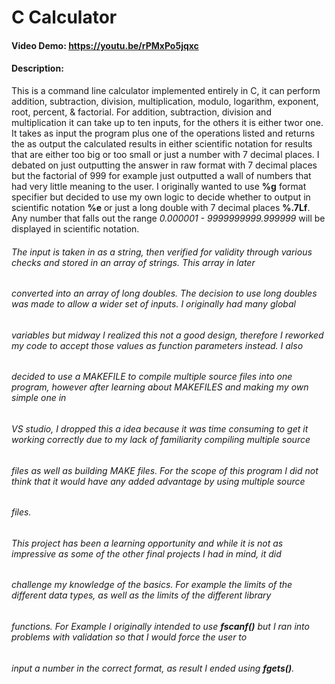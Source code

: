 #  C Calculator
#### Video Demo:  <https://youtu.be/rPMxPo5jqxc>
#### Description:
This is a command line calculator implemented entirely in C, it can perform  addition, subtraction, division, multiplication, modulo, logarithm,
exponent, root, percent, & factorial. For addition, subtraction, division and multiplication it can take up to ten inputs, for the others it is either twor one. It takes as input the program plus one of the operations listed and returns the as output the calculated results in either scientific notation for
results that are either too big or too small  or just a number with 7 decimal places. I debated on just outputting the answer in raw format with 7 decimal
places but the factorial of 999 for example just outputted a wall of numbers that had very little meaning to the user. I originally wanted to use **%g**
format specifier but decided to use my own logic to decide whether to output in scientific notation **%e** or just a long double with 7 decimal
places **%.7Lf**. Any number that falls out the range *0.000001 - 9999999999.999999* will be displayed in scientific notation.

###### The input is taken in as a string, then verified for validity through various checks and stored in an array of strings. This array in later
###### converted into an array of long doubles. The decision to use long doubles was made to allow a wider set of inputs. I originally had many global
###### variables but midway I realized this not a good design, therefore I reworked my code to accept those values as function parameters instead. I also
###### decided to use a MAKEFILE to compile multiple source files into one program, however after learning about MAKEFILES and making my own simple one in
###### VS studio, I dropped this a idea because it was time consuming to get it working correctly due to my lack of familiarity compiling multiple source
###### files as well as building MAKE files. For the scope of this program I did not think that it would have any added advantage by using multiple source
###### files.

###### This project has been a learning opportunity and while it is not as impressive as some of the other final projects I had in mind, it did
###### challenge my knowledge of the basics. For example the limits of the different data types, as well as the limits of the different library
###### functions. For Example I originally intended to use **fscanf()** but I ran into problems with validation so that I would force the user to
###### input a number in the correct format, as result I ended using **fgets()**.
